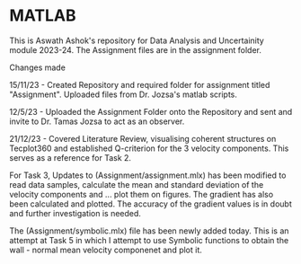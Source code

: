 # MATLAB

This is Aswath Ashok's repository for Data Analysis and Uncertainity module 2023-24. 
The Assignment files are in the assignment folder.

Changes made

15/11/23 - 
Created Repository and required folder for assignment titled "Assignment".
Uploaded files from Dr. Jozsa's matlab scripts.

12/5/23 - 
Uploaded the Assignment Folder onto the Repository and sent and invite to Dr. Tamas Jozsa to act as an observer.

21/12/23 -
Covered Literature Review, visualising coherent structures on Tecplot360 and established Q-criterion for the 3 velocity components.
This serves as a reference for Task 2.

For Task 3, Updates to (Assignment/assignment.mlx) has been modified to read data samples, calculate the mean and standard deviation of the velocity components and ...
plot them on figures. The gradient has also been calculated and plotted. The accuracy of the gradient values is in doubt and further investigation is needed.

The (Assignment/symbolic.mlx) file has been newly added today. This is an attempt at Task 5 in which I attempt to use Symbolic functions to obtain the wall - normal 
mean velocity componenet and plot it.

